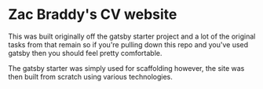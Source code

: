 # Zac Braddy's CV website

This was built originally off the gatsby starter project and a lot of the original tasks from that remain so if you're pulling down this repo and you've used gatsby then you should feel pretty comfortable.

The gatsby starter was simply used for scaffolding however, the site was then built from scratch using various technologies.
